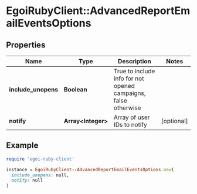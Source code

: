 # EgoiRubyClient::AdvancedReportEmailEventsOptions

## Properties

| Name | Type | Description | Notes |
| ---- | ---- | ----------- | ----- |
| **include_unopens** | **Boolean** | True to include info for not opened campaigns, false otherwise |  |
| **notify** | **Array&lt;Integer&gt;** | Array of user IDs to notify | [optional] |

## Example

```ruby
require 'egoi-ruby-client'

instance = EgoiRubyClient::AdvancedReportEmailEventsOptions.new(
  include_unopens: null,
  notify: null
)
```

